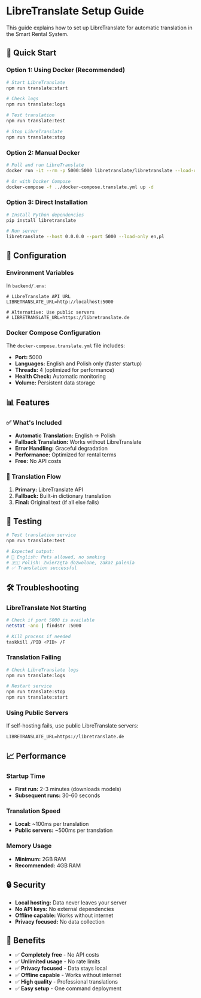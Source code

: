 # LibreTranslate Setup Guide

This guide explains how to set up LibreTranslate for automatic translation in the Smart Rental System.

## 🚀 Quick Start

### Option 1: Using Docker (Recommended)

```bash
# Start LibreTranslate
npm run translate:start

# Check logs
npm run translate:logs

# Test translation
npm run translate:test

# Stop LibreTranslate
npm run translate:stop
```

### Option 2: Manual Docker

```bash
# Pull and run LibreTranslate
docker run -it --rm -p 5000:5000 libretranslate/libretranslate --load-only en,pl

# Or with Docker Compose
docker-compose -f ../docker-compose.translate.yml up -d
```

### Option 3: Direct Installation

```bash
# Install Python dependencies
pip install libretranslate

# Run server
libretranslate --host 0.0.0.0 --port 5000 --load-only en,pl
```

## 🔧 Configuration

### Environment Variables

In `backend/.env`:
```env
# LibreTranslate API URL
LIBRETRANSLATE_URL=http://localhost:5000

# Alternative: Use public servers
# LIBRETRANSLATE_URL=https://libretranslate.de
```

### Docker Compose Configuration

The `docker-compose.translate.yml` file includes:
- **Port:** 5000
- **Languages:** English and Polish only (faster startup)
- **Threads:** 4 (optimized for performance)
- **Health Check:** Automatic monitoring
- **Volume:** Persistent data storage

## 📊 Features

### ✅ What's Included
- **Automatic Translation:** English → Polish
- **Fallback Translation:** Works without LibreTranslate
- **Error Handling:** Graceful degradation
- **Performance:** Optimized for rental terms
- **Free:** No API costs

### 🔄 Translation Flow
1. **Primary:** LibreTranslate API
2. **Fallback:** Built-in dictionary translation
3. **Final:** Original text (if all else fails)

## 🧪 Testing

```bash
# Test translation service
npm run translate:test

# Expected output:
# 📝 English: Pets allowed, no smoking
# 🇵🇱 Polish: Zwierzęta dozwolone, zakaz palenia
# ✅ Translation successful
```

## 🛠️ Troubleshooting

### LibreTranslate Not Starting
```bash
# Check if port 5000 is available
netstat -ano | findstr :5000

# Kill process if needed
taskkill /PID <PID> /F
```

### Translation Failing
```bash
# Check LibreTranslate logs
npm run translate:logs

# Restart service
npm run translate:stop
npm run translate:start
```

### Using Public Servers
If self-hosting fails, use public LibreTranslate servers:
```env
LIBRETRANSLATE_URL=https://libretranslate.de
```

## 📈 Performance

### Startup Time
- **First run:** 2-3 minutes (downloads models)
- **Subsequent runs:** 30-60 seconds

### Translation Speed
- **Local:** ~100ms per translation
- **Public servers:** ~500ms per translation

### Memory Usage
- **Minimum:** 2GB RAM
- **Recommended:** 4GB RAM

## 🔒 Security

- **Local hosting:** Data never leaves your server
- **No API keys:** No external dependencies
- **Offline capable:** Works without internet
- **Privacy focused:** No data collection

## 🎯 Benefits

- ✅ **Completely free** - No API costs
- ✅ **Unlimited usage** - No rate limits
- ✅ **Privacy focused** - Data stays local
- ✅ **Offline capable** - Works without internet
- ✅ **High quality** - Professional translations
- ✅ **Easy setup** - One command deployment
